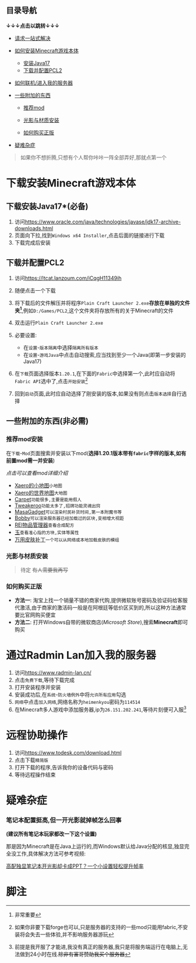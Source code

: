## 目录导航

**↓↓↓点击以跳转↓↓↓**

- [请求一站式解决](#远程协助操作)

- [如何安装Minecraft游戏本体](#下载安装minecraft游戏本体)
  - [安装Java17](#下载安装java17必备)
  - [下载并配置PCL2](#下载并配置pcl2)

- [如何联机/进入我的服务器](#通过radmin-lan加入我的服务器)

- [一些附加的东西](#一些附加的东西非必需)
  - [推荐mod](#推荐mod安装)
  - [光影与材质安装](#光影与材质安装)
  
  - [如何购买正版](#如何购买正版)
  
- [疑难杂症](#疑难杂症)

> 如果你不想折腾,只想有个人帮你咔咔一阵全部弄好,那就点第一个

# 下载安装Minecraft游戏本体

## 下载安装Java17*(必备)

1. 访问<https://www.oracle.com/java/technologies/javase/jdk17-archive-downloads.html>
2. 页面向下拉,找到`Windows x64 Installer`,点击后面的链接进行下载
3. 下载完成后安装

## 下载并配置PCL2

1. 访问<https://ltcat.lanzoum.com/iCqgH11349ih>
2. 随便点击一个下载
3. 将下载后的文件解压并将程序`Plain Craft Launcher 2.exe`**存放在单独的文件夹[^1]**,例如`D:/Games/PCL2`,这个文件夹将存放所有的关于Minecraft的文件
4. 双击运行`Plain Craft Launcher 2.exe`
5. 必要设置:
   - 在`设置`-`版本隔离`中选择`隔离所有版本`
   - 在`设置`-`游戏Java`中点击自动搜索,应当找到至少一个Java(即第一步安装的Java17)

6. 在`下载`页面选择版本`1.20.1`,在下面的`Fabric`中选择第一个,此时应自动将`Fabric API`选中了,点击`开始安装`[^2]
7. 回到`启动`页面,此时应自动选择了刚安装的版本,如果没有则点击`版本选择`自行选择

## 一些附加的东西(非必需)

### 推荐mod安装

在`下载`-`Mod`页面搜索并安装以下mod(**选择1.20.1版本带有`fabric`字样的版本,如有前置mod需一并安装**)

   *点击可以查看mod详细介绍*

   - [Xaero的小地图](https://www.mcmod.cn/class/1701.html)`小地图`
   - [Xaero的世界地图](https://www.mcmod.cn/class/1483.html)`大地图`
   - [Carpet](https://www.mcmod.cn/class/2361.html)`功能很多,主要是能用假人`
   - [Tweakeroo](https://www.mcmod.cn/class/2230.html)`功能太多了,招牌功能灵魂出窍`
   - [MasaGadget](https://www.mcmod.cn/class/4203.html)`可以渲染村民补货时间,第一本附魔书等`
   - [Bobby](https://www.mcmod.cn/class/5291.html)`可以渲染服务器已经加载过的区块,变相增大视距`
   - [REI物品管理器](https://www.mcmod.cn/class/1674.html)`查看合成配方`
   - [玉](https://www.mcmod.cn/class/3482.html)`查看准心指的方块,实体等属性`
   - [万用皮肤补丁](https://www.mcmod.cn/class/883.html)`一个可以从网络或本地加载皮肤的模组`

### 光影与材质安装

>  待定  ~~有人需要我再写~~

### 如何购买正版

- **方法一**: 淘宝上找一个销量不错的商家代购,提供微软账号密码及验证码给客服代激活,由于商家的激活码一般是在阿根廷等低价区买到的,所以这种方法通常要比官网购买便宜
- **方法二**: 打开Windows自带的微软商店(*Microsoft Store*),搜索**Minecraft**即可购买

# 通过Radmin Lan加入我的服务器

1. 访问<https://www.radmin-lan.cn/>
2. 点击`免费下载`,等待下载完成
3. 打开安装程序并安装
4. 安装成功后,在`系统`-`防火墙例外`中将`允许所有应用`勾选
5. `网络`中点击`加入网络`,网络名称为`heimenkyou`密码为`114514`
6. 在Minecraft多人游戏中添加服务器,ip为`26.151.202.241`,等待片刻便可入服[^3]

# 远程协助操作

1. 访问<https://www.todesk.com/download.html>
2. 点击下载`精简版`
3. 打开下载的程序,告诉我你的设备代码与密码
4. 等待远程操作结束

# 疑难杂症

### 笔记本配置挺高,但一开光影就掉帧怎么回事

**(建议所有笔记本玩家都改一下这个设置)**

那是因为Minecraft是在Java上运行的,而Windows默认给Java分配的核显,独显完全没工作,具体解决方法可参考视频:

[高配独显笔记本开光影却卡成PPT？一个小设置轻松提升帧率](https://www.bilibili.com/video/BV1nV411i7a7/)

# 脚注

[^1]:非常重要
[^2]:如果你非要下载forge也可以,只是服务器的支持的一些mod只能用fabric,不安装将会失去一些体验,并不影响服务器游玩
[^3]:前提是我开服了才能进,我没有真正的服务器,我只是将服务端运行在电脑上,无法做到24小时在线.~~除非有富哥赞助我买个服务器~~
